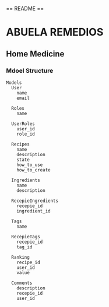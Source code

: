 == README ==

# ABUELA REMEDIOS

## Home Medicine

### Mdoel Structure

```
Models
  User
    name
    email

  Roles
    name

  UserRoles
    user_id
    role_id

  Recipes
    name
    description
    state
    how_to_use
    how_to_create

  Ingredients
    name
    description

  RecepieIngredients
    recepie_id
    ingredient_id

  Tags
    name

  RecepieTags
    recepie_id
    tag_id

  Ranking
    recipe_id
    user_id
    value

  Comments
    description
    recepie_id
    user_id
```

